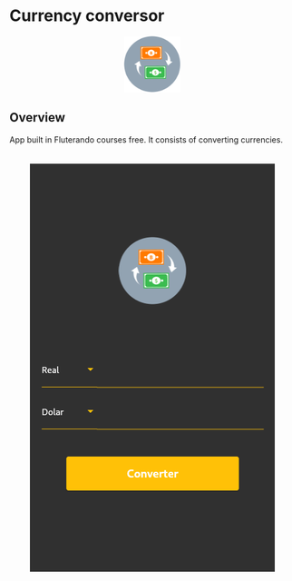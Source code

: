 # Currency conversor

<div align="center">
  <img src="assets/images/logo.png" width="100px">
</div>

## Overview

App built in Fluterando courses free. It consists of converting currencies.

<div align="center">
  <img src="assets/images/screenshot.png" style="margin-top: 20px">
</div>
